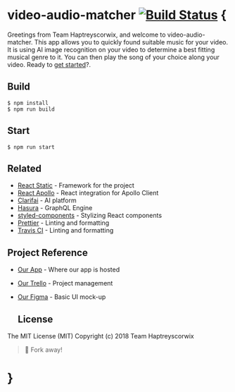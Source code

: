 # video-audio-matcher [![Build Status](https://travis-ci.com/JulienDemarque/JAMstack-hackathon-video-audio-matcher.svg?branch=master)](https://travis-ci.com/JulienDemarque/JAMstack-hackathon-video-audio-matcher) {

Greetings from Team Haptreyscorwix, and welcome to video-audio-matcher.
This app allows you to quickly found suitable music for your video. It is using AI image recognition on your video to determine a best fitting musical genre to it. You can then play the song of your choice along your video. Ready to [get started][1]?.

## Build

```
$ npm install
$ npm run build
```

## Start

```
$ npm run start
```

## Related

- [React Static][2] - Framework for the project
- [React Apollo][3] - React integration for Apollo Client
- [Clarifai][4] - AI platform
- [Hasura][5] - GraphQL Engine
- [styled-components][6] - Stylizing React components
- [Prettier][7] - Linting and formatting
- [Travis CI][8] - Linting and formatting

## Project Reference

- [Our App][9] - Where our app is hosted
- [Our Trello][10] - Project management
- [Our Figma][11] - Basic UI mock-up

	## License


The MIT License (MIT)
Copyright (c) 2018 Team Haptreyscorwix
> :fork_and_knife: Fork away!

# }

[1]: https://zealous-curran-ccefa0.netlify.com/test
[2]: https://github.com/nozzle/react-static
[3]: https://github.com/apollographql/react-apollo
[4]: https://github.com/Clarifai/clarifai-javascript
[5]: https://github.com/hasura
[6]: https://github.com/styled-components/styled-components
[7]: https://github.com/prettier/prettier
[8]: https://travis-ci.org
[9]: https://zealous-curran-ccefa0.netlify.com/test
[10]: https://trello.com/b/IRt2kuYk/jamstack-hackathon-video-audio-matcher
[11]: https://www.figma.com/file/U0WP1Bju8ZRfYtKaouYQ2LiF/UI?node-id=0%3A1
